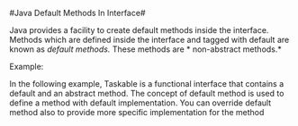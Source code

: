 #Java Default Methods In Interface#

Java provides a facility to create default methods inside the interface. Methods which are defined inside the interface and tagged with default are known as *default methods.*
These methods are * non-abstract methods.* 


Example:

In the following example, Taskable is a functional interface that contains a default and an abstract method. The concept of default method is used to define a method with default implementation. You can override default method also to provide more specific implementation for the method